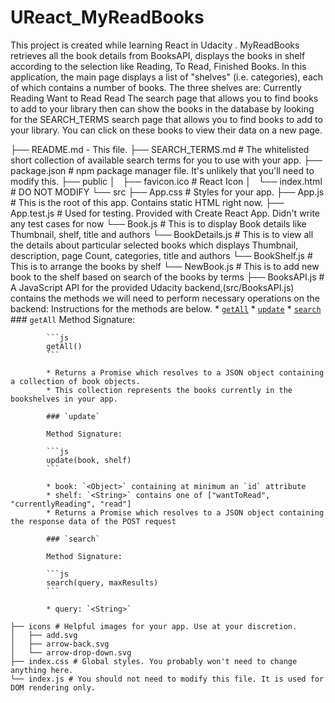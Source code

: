 # UReact_MyReadBooks
This project is created while learning React in Udacity .
MyReadBooks  retrieves all the book details from BooksAPI, displays the books in shelf according to the selection like Reading, To Read, Finished Books.
In this application, the main page displays a list of "shelves" (i.e. categories), each of which contains a number of books. The three shelves are:
      Currently Reading
      Want to Read
      Read
The search page that allows you to find books to add to your library then can show the books in the database by looking for the SEARCH_TERMS
search page that allows you to find books to add to your library.
 You can click on these books to view their data on a new page.

├── README.md - This file.
├── SEARCH_TERMS.md # The whitelisted short collection of available search terms for you to use with your app.
├── package.json # npm package manager file. It's unlikely that you'll need to modify this.
├── public
│   ├── favicon.ico # React Icon
│   └── index.html # DO NOT MODIFY
└── src
    ├── App.css # Styles for your app. 
    ├── App.js # This is the root of this app. Contains static HTML right now.
    ├── App.test.js # Used for testing. Provided with Create React App. Didn't write any test cases for now
    └── Book.js #  This is to display Book details like Thumbnail, shelf, title and authors
    └── BookDetails.js # This is to view all the details about particular selected books which displays Thumbnail, description, page Count, categories, title  and authors 
    └── BookShelf.js # This is to arrange the books by shelf
    └── NewBook.js # This is to add new book to the shelf based on  search of the books by terms
    ├── BooksAPI.js # A JavaScript API for the provided Udacity backend,(src/BooksAPI.js) contains the methods we will need to perform necessary operations on the backend:
          Instructions for the methods are below.
             * [`getAll`](#getall)
            * [`update`](#update)
            * [`search`](#search)
                ### `getAll`
            Method Signature:

            ```js
            getAll()
            ```

            * Returns a Promise which resolves to a JSON object containing a collection of book objects.
            * This collection represents the books currently in the bookshelves in your app.

            ### `update`

            Method Signature:

            ```js
            update(book, shelf)
            ```

            * book: `<Object>` containing at minimum an `id` attribute
            * shelf: `<String>` contains one of ["wantToRead", "currentlyReading", "read"]  
            * Returns a Promise which resolves to a JSON object containing the response data of the POST request

            ### `search`

            Method Signature:

            ```js
            search(query, maxResults)
            ```

            * query: `<String>`
    
    ├── icons # Helpful images for your app. Use at your discretion.
    │   ├── add.svg
    │   ├── arrow-back.svg
    │   └── arrow-drop-down.svg
    ├── index.css # Global styles. You probably won't need to change anything here.
    └── index.js # You should not need to modify this file. It is used for DOM rendering only.
```
